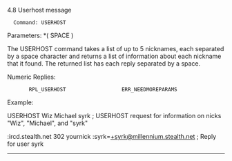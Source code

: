 4.8 Userhost message

      Command: USERHOST
   Parameters: <nickname> *( SPACE <nickname> )

   The USERHOST command takes a list of up to 5 nicknames, each
   separated by a space character and returns a list of information
   about each nickname that it found.  The returned list has each reply
   separated by a space.

   Numeric Replies:

           RPL_USERHOST                  ERR_NEEDMOREPARAMS

   Example:

   USERHOST Wiz Michael syrk       ; USERHOST request for information on
                                   nicks "Wiz", "Michael", and "syrk"

   :ircd.stealth.net 302 yournick :syrk=+syrk@millennium.stealth.net
                                   ; Reply for user syrk
_____________________________________________________________________________________________________________________